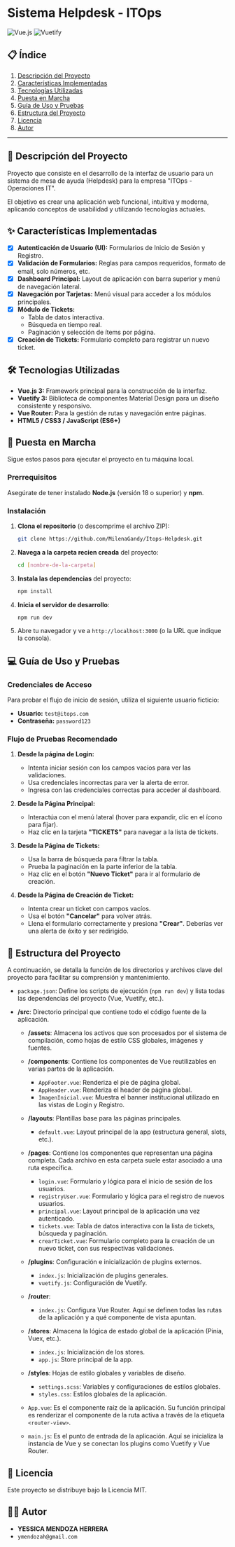 # Sistema Helpdesk - ITOps

![Vue.js](https://img.shields.io/badge/Vue.js-3-4FC08D?style=for-the-badge&logo=vue.js)
![Vuetify](https://img.shields.io/badge/Vuetify-3-1867C0?style=for-the-badge&logo=vuetify)

## 📋 Índice

1.  [Descripción del Proyecto](#descripcion-del-proyecto)
2.  [Características Implementadas](#caracteristicas-implementadas)
3.  [Tecnologías Utilizadas](#tecnologias-utilizadas)
4.  [Puesta en Marcha](#puesta-en-marcha)
5.  [Guía de Uso y Pruebas](#guia-de-uso-y-pruebas)
6.  [Estructura del Proyecto](#estructura-del-proyecto)
7.  [Licencia](#licencia)
8.  [Autor](#autor)

---

## 📝 Descripción del Proyecto

Proyecto que consiste en el desarrollo de la interfaz de usuario para un sistema de mesa de ayuda (Helpdesk) para la empresa "ITOps - Operaciones IT".

El objetivo es crear una aplicación web funcional, intuitiva y moderna, aplicando conceptos de usabilidad y utilizando tecnologías actuales.

## ✨ Características Implementadas

-   [x] **Autenticación de Usuario (UI):** Formularios de Inicio de Sesión y Registro.
-   [x] **Validación de Formularios:** Reglas para campos requeridos, formato de email, solo números, etc.
-   [x] **Dashboard Principal:** Layout de aplicación con barra superior y menú de navegación lateral.
-   [x] **Navegación por Tarjetas:** Menú visual para acceder a los módulos principales.
-   [x] **Módulo de Tickets:**
    -   Tabla de datos interactiva.
    -   Búsqueda en tiempo real.
    -   Paginación y selección de ítems por página.
-   [x] **Creación de Tickets:** Formulario completo para registrar un nuevo ticket.

## 🛠️ Tecnologias Utilizadas

-   **Vue.js 3:** Framework principal para la construcción de la interfaz.
-   **Vuetify 3:** Biblioteca de componentes Material Design para un diseño consistente y responsivo.
-   **Vue Router:** Para la gestión de rutas y navegación entre páginas.
-   **HTML5 / CSS3 / JavaScript (ES6+)**

## 🚀 Puesta en Marcha

Sigue estos pasos para ejecutar el proyecto en tu máquina local.

### Prerrequisitos

Asegúrate de tener instalado **Node.js** (versión 18 o superior) y **npm**.

### Instalación

1.  **Clona el repositorio** (o descomprime el archivo ZIP):
    ```sh
    git clone https://github.com/MilenaGandy/Itops-Helpdesk.git
    ```

2.  **Navega a la carpeta recien creada** del proyecto:
    ```sh
    cd [nombre-de-la-carpeta]
    ```

3.  **Instala las dependencias** del proyecto:
    ```sh
    npm install
    ```

4.  **Inicia el servidor de desarrollo**:
    ```sh
    npm run dev
    ```

5.  Abre tu navegador y ve a `http://localhost:3000` (o la URL que indique la consola).

## 💻 Guía de Uso y Pruebas

### Credenciales de Acceso

Para probar el flujo de inicio de sesión, utiliza el siguiente usuario ficticio:

-   **Usuario:** `test@itops.com`
-   **Contraseña:** `password123`

### Flujo de Pruebas Recomendado

1.  **Desde la página de Login:**
    -   Intenta iniciar sesión con los campos vacíos para ver las validaciones.
    -   Usa credenciales incorrectas para ver la alerta de error.
    -   Ingresa con las credenciales correctas para acceder al dashboard.

2.  **Desde la Página Principal:**
    -   Interactúa con el menú lateral (hover para expandir, clic en el ícono para fijar).
    -   Haz clic en la tarjeta **"TICKETS"** para navegar a la lista de tickets.

3.  **Desde la Página de Tickets:**
    -   Usa la barra de búsqueda para filtrar la tabla.
    -   Prueba la paginación en la parte inferior de la tabla.
    -   Haz clic en el botón **"Nuevo Ticket"** para ir al formulario de creación.

4.  **Desde la Página de Creación de Ticket:**
    -   Intenta crear un ticket con campos vacíos.
    -   Usa el botón **"Cancelar"** para volver atrás.
    -   Llena el formulario correctamente y presiona **"Crear"**. Deberías ver una alerta de éxito y ser redirigido.

## 📂 Estructura del Proyecto

A continuación, se detalla la función de los directorios y archivos clave del proyecto para facilitar su comprensión y mantenimiento.

-   `package.json`: Define los scripts de ejecución (`npm run dev`) y lista todas las dependencias del proyecto (Vue, Vuetify, etc.).

-   **/src**: Directorio principal que contiene todo el código fuente de la aplicación.

    -   **/assets**: Almacena los activos que son procesados por el sistema de compilación, como hojas de estilo CSS globales, imágenes y fuentes.

    -   **/components**: Contiene los componentes de Vue reutilizables en varias partes de la aplicación.
        -   `AppFooter.vue`: Renderiza el pie de página global.
        -   `AppHeader.vue`: Renderiza el header de página global.
        -   `ImagenInicial.vue`: Muestra el banner institucional utilizado en las vistas de Login y Registro.

    -   **/layouts**: Plantillas base para las páginas principales.
        -   `default.vue`: Layout principal de la app (estructura general, slots, etc.).

    -   **/pages**: Contiene los componentes que representan una página completa. Cada archivo en esta carpeta suele estar asociado a una ruta específica.
        -   `login.vue`: Formulario y lógica para el inicio de sesión de los usuarios.
        -   `registryUser.vue`: Formulario y lógica para el registro de nuevos usuarios.
        -   `principal.vue`: Layout principal de la aplicación una vez autenticado.
        -   `tickets.vue`: Tabla de datos interactiva con la lista de tickets, búsqueda y paginación.
        -   `crearTicket.vue`: Formulario completo para la creación de un nuevo ticket, con sus respectivas validaciones.

    -   **/plugins**: Configuración e inicialización de plugins externos.
        -   `index.js`: Inicialización de plugins generales.
        -   `vuetify.js`: Configuración de Vuetify.

    -   **/router**:
        -   `index.js`: Configura Vue Router. Aquí se definen todas las rutas de la aplicación y a qué componente de vista apuntan.

    -   **/stores**: Almacena la lógica de estado global de la aplicación (Pinia, Vuex, etc.).
        -   `index.js`: Inicialización de los stores.
        -   `app.js`: Store principal de la app.

    -   **/styles**: Hojas de estilo globales y variables de diseño.
        -   `settings.scss`: Variables y configuraciones de estilos globales.
        -   `styles.css`: Estilos globales de la aplicación.

    -   `App.vue`: Es el componente raíz de la aplicación. Su función principal es renderizar el componente de la ruta activa a través de la etiqueta `<router-view>`.

    -   `main.js`: Es el punto de entrada de la aplicación. Aquí se inicializa la instancia de Vue y se conectan los plugins como Vuetify y Vue Router.

## 📄 Licencia

Este proyecto se distribuye bajo la Licencia MIT.

## 👨‍💻 Autor

-   **YESSICA MENDOZA HERRERA**
-   `ymendozah@gmail.com`